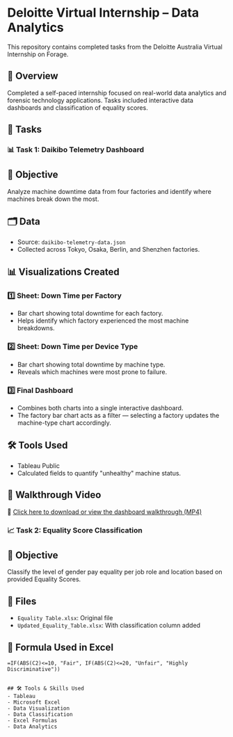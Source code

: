# Deloitte Virtual Internship – Data Analytics

This repository contains completed tasks from the Deloitte Australia Virtual Internship on Forage.

## 🧠 Overview
Completed a self-paced internship focused on real-world data analytics and forensic technology applications. Tasks included interactive data dashboards and classification of equality scores.

## 📁 Tasks

### 📊 Task 1: Daikibo Telemetry Dashboard

## 🎯 Objective
Analyze machine downtime data from four factories and identify where machines break down the most.

## 🗂 Data
- Source: `daikibo-telemetry-data.json`
- Collected across Tokyo, Osaka, Berlin, and Shenzhen factories.

## 📊 Visualizations Created

### 1️⃣ Sheet: **Down Time per Factory**
- Bar chart showing total downtime for each factory.
- Helps identify which factory experienced the most machine breakdowns.

### 2️⃣ Sheet: **Down Time per Device Type**
- Bar chart showing total downtime by machine type.
- Reveals which machines were most prone to failure.

### 3️⃣ Final Dashboard
- Combines both charts into a single interactive dashboard.
- The factory bar chart acts as a filter — selecting a factory updates the machine-type chart accordingly.


## 🛠️ Tools Used
- Tableau Public 
- Calculated fields to quantify "unhealthy" machine status.

## 🎥 Walkthrough Video

📂 [Click here to download or view the dashboard walkthrough (MP4)](./Task1_Telemetry_Dashboard/dashboard_walkthrough.mp4)


### 📈 Task 2: Equality Score Classification

## 🎯 Objective
Classify the level of gender pay equality per job role and location based on provided Equality Scores.

## 📁 Files
- `Equality Table.xlsx`: Original file
- `Updated_Equality_Table.xlsx`: With classification column added

## 🧮 Formula Used in Excel
```excel
=IF(ABS(C2)<=10, "Fair", IF(ABS(C2)<=20, "Unfair", "Highly Discriminative"))


## 🛠️ Tools & Skills Used
- Tableau
- Microsoft Excel
- Data Visualization
- Data Classification
- Excel Formulas
- Data Analytics
